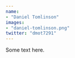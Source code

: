 ```yaml
---
name:
- "Daniel Tomlinson"
images:
- "daniel-tomlinson.png"
twitter: "dmot7291"
---
```


Some text here.
